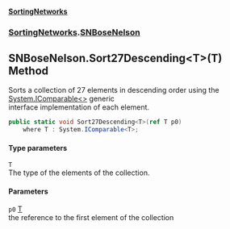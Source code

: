 #### [SortingNetworks](index.md 'index')
### [SortingNetworks](SortingNetworks.md 'SortingNetworks').[SNBoseNelson](SortingNetworks_SNBoseNelson.md 'SortingNetworks.SNBoseNelson')
## SNBoseNelson.Sort27Descending&lt;T&gt;(T) Method
Sorts a collection of 27 elements in descending order using the [System.IComparable&lt;&gt;](https://docs.microsoft.com/en-us/dotnet/api/System.IComparable-1 'System.IComparable`1') generic  
interface implementation of each element.  
```csharp
public static void Sort27Descending<T>(ref T p0)
    where T : System.IComparable<T>;
```
#### Type parameters
<a name='SortingNetworks_SNBoseNelson_Sort27Descending_T_(T)_T'></a>
`T`  
The type of the elements of the collection.
  
#### Parameters
<a name='SortingNetworks_SNBoseNelson_Sort27Descending_T_(T)_p0'></a>
`p0` [T](SortingNetworks_SNBoseNelson_Sort27Descending_T_(T).md#SortingNetworks_SNBoseNelson_Sort27Descending_T_(T)_T 'SortingNetworks.SNBoseNelson.Sort27Descending&lt;T&gt;(T).T')  
the reference to the first element of the collection
  

